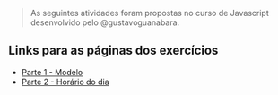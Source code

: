 > As seguintes atividades foram propostas no curso de Javascript desenvolvido pelo @gustavoguanabara.

## Links para as páginas dos exercícios
- [Parte 1 - Modelo](/parte-1/)
- [Parte 2 - Horário do dia](/parte-2/)